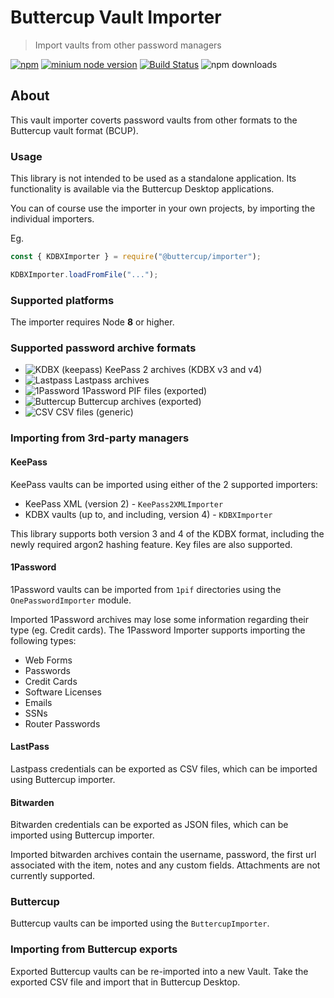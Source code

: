# Buttercup Vault Importer
> Import vaults from other password managers

[![npm](https://img.shields.io/npm/v/@buttercup/importer?color=green&label=%40buttercup%2Fimporter)](https://www.npmjs.com/package/@buttercup/importer) [![minium node version](https://img.shields.io/badge/node%20version-%3E%3D%208.x-blue.svg)](https://github.com/buttercup/buttercup-importer) [![Build Status](https://travis-ci.org/buttercup/buttercup-importer.svg?branch=master)](https://travis-ci.org/buttercup/buttercup-importer) ![npm downloads](https://img.shields.io/npm/dm/buttercup-importer.svg?maxAge=2592000)

## About

This vault importer coverts password vaults from other formats to the Buttercup vault format (BCUP).

### Usage

This library is not intended to be used as a standalone application. Its functionality is available via the Buttercup Desktop applications.

You can of course use the importer in your own projects, by importing the individual importers.

Eg.

```javascript
const { KDBXImporter } = require("@buttercup/importer");

KDBXImporter.loadFromFile("...");
```

### Supported platforms
The importer requires Node **8** or higher.

### Supported password archive formats

* ![KDBX (keepass)](https://img.shields.io/badge/KDBX-Full-brightgreen.svg) KeePass 2 archives (KDBX v3 and v4)
* ![Lastpass](https://img.shields.io/badge/CSV-Full-brightgreen.svg) Lastpass archives
* ![1Password](https://img.shields.io/badge/1PIF-Most-brightgreen.svg) 1Password PIF files (exported)
* ![Buttercup](https://img.shields.io/badge/CSV-Most-brightgreen.svg) Buttercup archives (exported)
* ![CSV](https://img.shields.io/badge/CSV-Basic-brightgreen.svg) CSV files (generic)

### Importing from 3rd-party managers

#### KeePass

KeePass vaults can be imported using either of the 2 supported importers:

 * KeePass XML (version 2) - `KeePass2XMLImporter`
 * KDBX vaults (up to, and including, version 4) - `KDBXImporter`

This library supports both version 3 and 4 of the KDBX format, including the newly required argon2 hashing feature. Key files are also supported.

#### 1Password

1Password vaults can be imported from `1pif` directories using the `OnePasswordImporter` module.

Imported 1Password archives may lose some information regarding their type (eg. Credit cards). The 1Password Importer supports importing the following types:

* Web Forms
* Passwords
* Credit Cards
* Software Licenses
* Emails
* SSNs
* Router Passwords

#### LastPass

Lastpass credentials can be exported as CSV files, which can be imported using Buttercup importer.

#### Bitwarden

Bitwarden credentials can be exported as JSON files, which can be imported using Buttercup importer.

Imported bitwarden archives contain the username, password, the first url associated with the item, notes and any custom fields. Attachments are not currently supported.

### Buttercup

Buttercup vaults can be imported using the `ButtercupImporter`.

### Importing from Buttercup exports

Exported Buttercup vaults can be re-imported into a new Vault. Take the exported CSV file and import that in Buttercup Desktop.
